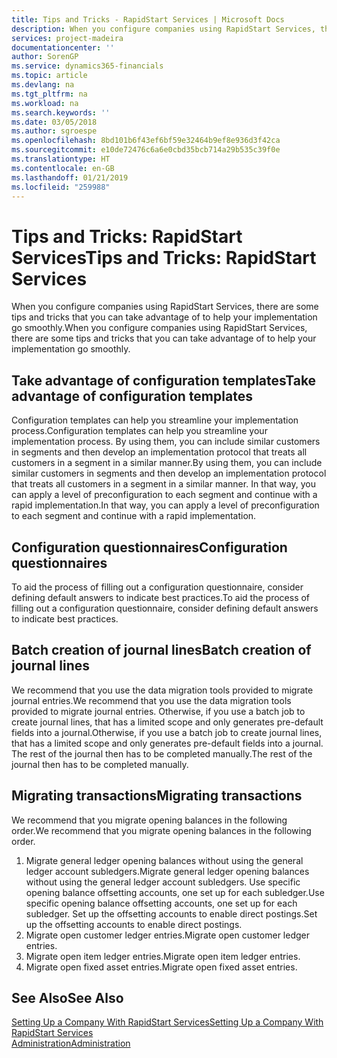 ```yaml
---
title: Tips and Tricks - RapidStart Services | Microsoft Docs
description: When you configure companies using RapidStart Services, there are some tips and tricks that you can take advantage of to help your implementation go smoothly.
services: project-madeira
documentationcenter: ''
author: SorenGP
ms.service: dynamics365-financials
ms.topic: article
ms.devlang: na
ms.tgt_pltfrm: na
ms.workload: na
ms.search.keywords: ''
ms.date: 03/05/2018
ms.author: sgroespe
ms.openlocfilehash: 8bd101b6f43ef6bf59e32464b9ef8e936d3f42ca
ms.sourcegitcommit: e10de72476c6a6e0cbd35bcb714a29b535c39f0e
ms.translationtype: HT
ms.contentlocale: en-GB
ms.lasthandoff: 01/21/2019
ms.locfileid: "259988"
---
```

# <a name="tips-and-tricks-rapidstart-services"></a><span data-ttu-id="4bdf3-103">Tips and Tricks: RapidStart Services</span><span class="sxs-lookup"><span data-stu-id="4bdf3-103">Tips and Tricks: RapidStart Services</span></span>
<span data-ttu-id="4bdf3-104">When you configure companies using RapidStart Services, there are some tips and tricks that you can take advantage of to help your implementation go smoothly.</span><span class="sxs-lookup"><span data-stu-id="4bdf3-104">When you configure companies using RapidStart Services, there are some tips and tricks that you can take advantage of to help your implementation go smoothly.</span></span>  

## <a name="take-advantage-of-configuration-templates"></a><span data-ttu-id="4bdf3-105">Take advantage of configuration templates</span><span class="sxs-lookup"><span data-stu-id="4bdf3-105">Take advantage of configuration templates</span></span>  
<span data-ttu-id="4bdf3-106">Configuration templates can help you streamline your implementation process.</span><span class="sxs-lookup"><span data-stu-id="4bdf3-106">Configuration templates can help you streamline your implementation process.</span></span> <span data-ttu-id="4bdf3-107">By using them, you can include similar customers in segments and then develop an implementation protocol that treats all customers in a segment in a similar manner.</span><span class="sxs-lookup"><span data-stu-id="4bdf3-107">By using them, you can include similar customers in segments and then develop an implementation protocol that treats all customers in a segment in a similar manner.</span></span> <span data-ttu-id="4bdf3-108">In that way, you can apply a level of preconfiguration to each segment and continue with a rapid implementation.</span><span class="sxs-lookup"><span data-stu-id="4bdf3-108">In that way, you can apply a level of preconfiguration to each segment and continue with a rapid implementation.</span></span>  

## <a name="configuration-questionnaires"></a><span data-ttu-id="4bdf3-109">Configuration questionnaires</span><span class="sxs-lookup"><span data-stu-id="4bdf3-109">Configuration questionnaires</span></span>  
<span data-ttu-id="4bdf3-110">To aid the process of filling out a configuration questionnaire, consider defining default answers to indicate best practices.</span><span class="sxs-lookup"><span data-stu-id="4bdf3-110">To aid the process of filling out a configuration questionnaire, consider defining default answers to indicate best practices.</span></span>  

## <a name="batch-creation-of-journal-lines"></a><span data-ttu-id="4bdf3-111">Batch creation of journal lines</span><span class="sxs-lookup"><span data-stu-id="4bdf3-111">Batch creation of journal lines</span></span>  
<span data-ttu-id="4bdf3-112">We recommend that you use the data migration tools provided to migrate journal entries.</span><span class="sxs-lookup"><span data-stu-id="4bdf3-112">We recommend that you use the data migration tools provided to migrate journal entries.</span></span> <span data-ttu-id="4bdf3-113">Otherwise, if you use a batch job to create journal lines, that has a limited scope and only generates pre-default fields into a journal.</span><span class="sxs-lookup"><span data-stu-id="4bdf3-113">Otherwise, if you use a batch job to create journal lines, that has a limited scope and only generates pre-default fields into a journal.</span></span> <span data-ttu-id="4bdf3-114">The rest of the journal then has to be completed manually.</span><span class="sxs-lookup"><span data-stu-id="4bdf3-114">The rest of the journal then has to be completed manually.</span></span>  

## <a name="migrating-transactions"></a><span data-ttu-id="4bdf3-115">Migrating transactions</span><span class="sxs-lookup"><span data-stu-id="4bdf3-115">Migrating transactions</span></span>  
<span data-ttu-id="4bdf3-116">We recommend that you migrate opening balances in the following order.</span><span class="sxs-lookup"><span data-stu-id="4bdf3-116">We recommend that you migrate opening balances in the following order.</span></span>  

1.  <span data-ttu-id="4bdf3-117">Migrate general ledger opening balances without using the general ledger account subledgers.</span><span class="sxs-lookup"><span data-stu-id="4bdf3-117">Migrate general ledger opening balances without using the general ledger account subledgers.</span></span> <span data-ttu-id="4bdf3-118">Use specific opening balance offsetting accounts, one set up for each subledger.</span><span class="sxs-lookup"><span data-stu-id="4bdf3-118">Use specific opening balance offsetting accounts, one set up for each subledger.</span></span> <span data-ttu-id="4bdf3-119">Set up the offsetting accounts to enable direct postings.</span><span class="sxs-lookup"><span data-stu-id="4bdf3-119">Set up the offsetting accounts to enable direct postings.</span></span>  
2.  <span data-ttu-id="4bdf3-120">Migrate open customer ledger entries.</span><span class="sxs-lookup"><span data-stu-id="4bdf3-120">Migrate open customer ledger entries.</span></span>  
3.  <span data-ttu-id="4bdf3-121">Migrate open item ledger entries.</span><span class="sxs-lookup"><span data-stu-id="4bdf3-121">Migrate open item ledger entries.</span></span>  
4.  <span data-ttu-id="4bdf3-122">Migrate open fixed asset entries.</span><span class="sxs-lookup"><span data-stu-id="4bdf3-122">Migrate open fixed asset entries.</span></span>  

## <a name="see-also"></a><span data-ttu-id="4bdf3-123">See Also</span><span class="sxs-lookup"><span data-stu-id="4bdf3-123">See Also</span></span>  
[<span data-ttu-id="4bdf3-124">Setting Up a Company With RapidStart Services</span><span class="sxs-lookup"><span data-stu-id="4bdf3-124">Setting Up a Company With RapidStart Services</span></span>](admin-set-up-a-company-with-rapidstart.md)  
[<span data-ttu-id="4bdf3-125">Administration</span><span class="sxs-lookup"><span data-stu-id="4bdf3-125">Administration</span></span>](admin-setup-and-administration.md)
